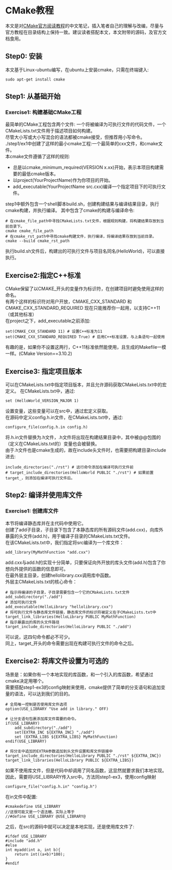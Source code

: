 # CMake教程
本文是对[CMake官方阅读教程](https://cmake.org/cmake/help/latest/guide/tutorial/index.html)的中文笔记，插入笔者自己的理解与改编，尽量与官方教程在目录结构上保持一致。建议读者搭配本文，本文附带的源码，及官方文档食用。
## Step0: 安装
本文基于Linux-ubuntu编写，在ubuntu上安装cmake，只需在终端键入: 
```
sudo apt-get install cmake
```
## Step1: 从基础开始
### Exercise1: 构建基础CMake工程
最简单的CMake工程包含两个文件: 一个将被编译为可执行文件的代码文件，一个CMakeLists.txt文件用于描述项目如何构建。  
尽管大小写或大小写混合的语法都被cmake接受，但推荐用小写命令。  
./step1/ex1中创建了这样的最小cmake工程:一个最简单的cxx文件，和cmake文件。  
本cmake文件遵循了这样的规则:   
- 总是以cmake_minimum_required(VERSION x.xx)开始，表示本项目构建需要的最低cmake版本。
- 以project(YourProjectName)作为你项目的开始。
- add_executable(YourProjectName src.cxx)编译一个指定项目下的可执行文件。

step1中额外包含一个shell脚本build.sh，创建构建结果与编译结果目录，执行cmake构建，并执行编译。
其中包含了cmake的构建与编译命令: 
```
# 在cmake_file_path中寻找CMakeLists.txt文件，根据规则构建，将构建结果存放到当前目录下。
cmake cmake_file_path 
# 在cmake_rst_path中寻找cmake构建文件，执行编译，将编译结果存放到当前目录。
cmake --build cmake_rst_path 
```
执行build.sh文件后，构建出的可执行文件与项目名同名(HelloWorld)，可以直接执行。
## Exercise2:指定C++标准
CMake保留了以CMAKE_开头的变量作为标识符，在创建项目时避免使用这样的命名。  
有两个这样的标识符对用户开放，CMAKE_CXX_STANDARD 和CMAKE_CXX_STANDARD_REQUIRED 现在只能推荐你一起用，以支持C++11（或其他标准）  
在project之下，add_executable之前添加:
```
set(CMAKE_CXX_STANDARD 11) # 设置C++标准为11
set(CMAKE_CXX_STANDARD_REQUIRED True) # 启用C++标准设置，与上条语句一起使用
```
有趣的是，如果你不设置这两行，C++11标准依然能使用，且生成的Makefile一模一样。(CMake Version==3.10.2)
## Exercise3: 指定项目版本
可以在CMakeLists.txt中指定项目版本，并且允许源码获取CMakeLists.txt中的宏定义。
在CMakeLists.txt中，通过: 
```
set (HelloWorld_VERSION_MAJOR 1)
```
设置变量，这些变量可以在src中，通过宏定义获取。  
在源码中定义config.h.in文件，在CMakeLists.txt中，通过: 
```
configure_file(config.h.in config.h) 
```
将.h.in文件替换为.h文件，.h文件将出现在构建结果目录中，其中被@@包围的（定义在CMakeLists.txt的）变量也会被替换。  
由于.h文件也是cmake生成的，故在include头文件时，也需要把构建目录include进去: 
```
include_directories("./rst") # 这行命令添加在编译可执行文件前
# target_include_directories(HelloWorld PUBLIC "./rst") # 如果前置target_，则添加在编译可执行文件后。
```
## Step2: 编译并使用库文件
### Exercise1: 创建库文件
本节将编译静态库并在主代码中使用它。  
创建了add子目录，子目录下包含了本静态库的所有源码文件(add.cxx)，向库外暴露的头文件(add.h)，用于编译子目录的CMakeLists.txt文件。  
在该CMakeLists.txt中，我们指定将src编译为一个库文件：
```
add_library(MyMathFunction "add.cxx")
```
add.cxx与add.h的实现十分简单，只要保证向外开放的库头文件(add.h)包含了你想向外提供的函数的信息即可。  
在最外层主目录，创建hellolibrary.cxx调用库中函数。  
外层主CMakeLists.txt的核心命令：
```
# 指示待编译的子目录，子目录需要包含一个它的CMakeLists.txt文件
add_subdirectory("./add")
# 添加可执行文件
add_executable(HelloLibrary "hellolibrary.cxx")
# 将可执行文件与静态库文件链接，静态库文件的标识符被定义在子CMakeLists.txt中
target_link_libraries(HelloLibrary PUBLIC MyMathFunction)
# 指示暴露出的库的头文件路径
target_include_directories(HelloLibrary PUBLIC "./add")
```
可以说，这四句命令都必不可少。  
同上，target_开头的命令需要出现在构建可执行文件的命令之后。  
## Exercise2: 将库文件设置为可选的
场景是：如果你有一个本地实现的库函数，和一个引入的库函数，希望通过cmake决定用哪个。  
需要搭配step1-ex3的config映射来使用，cmake提供了简单的分支语句和追加变量的语法，可以达到我们的目的。  
```
# 全局唯一控制是否使用库文件选项
option(USE_LIBRARY "Use add in library." OFF)

# 让分支语句包裹添加库文件需要的命令。
if(USE_LIBRARY)
    add_subdirectory("./add")
    set(EXTRA_INC ${EXTRA_INC} "./add")
    set (EXTRA_LIBS ${EXTRA_LIBS} MyMathFunction)
endif(USE_LIBRARY)

# 将分支中追加的EXTRA参数追加到头文件设置和库文件链接中
target_include_directories(HelloLibrary PUBLIC "./rst" ${EXTRA_INC})
target_link_libraries(HelloLibrary PUBLIC ${EXTRA_LIBS})
```
如果不使用库文件，但是代码中却调用了同名函数，这显然就要求我们本地实现。  
因此，需要将USE_LIBRARY传入src中。方法同step1-ex3，使用config映射
```
configure_file("config.h.in" "config.h")
```
在in文件中配置:
```
#cmakedefine USE_LIBRARY 
//这很可能又是一个语法糖，实际上等于
//#define USE_LIBRARY @USE_LIBRARY@
```
之后，在src的源码中就可以决定是本地实现，还是使用库文件了:
```
#ifdef USE_LIBRARY
#include "add.h"
#else
int myadd(int a, int b){
    return int((a+b)*100);
}
#endif
```